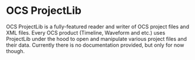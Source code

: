 # OCS ProjectLib
OCS ProjectLib is a fully-featured reader and writer of OCS project files and XML files.
Every OCS product (Timeline, Waveform and etc.) uses ProjectLib under the hood to open and manipulate various project files and their data.
Currently there is no documentation provided, but only for now though.